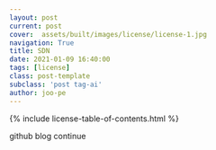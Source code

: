 ```yaml
---
layout: post
current: post
cover:  assets/built/images/license/license-1.jpg
navigation: True
title: SDN
date: 2021-01-09 16:40:00
tags: [license]
class: post-template
subclass: 'post tag-ai'
author: joo-pe
---
```


{% include license-table-of-contents.html %}

github blog continue